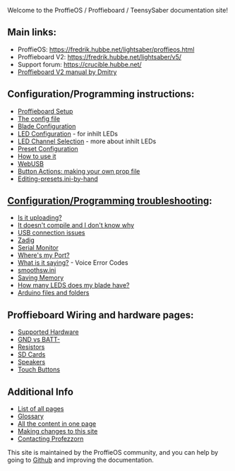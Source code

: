 Welcome to the ProffieOS / Proffieboard / TeensySaber documentation site!

## Main links:
* ProffieOS: https://fredrik.hubbe.net/lightsaber/proffieos.html
* Proffieboard V2: https://fredrik.hubbe.net/lightsaber/v5/
* Support forum: https://crucible.hubbe.net/
* [Proffieboard V2 manual by Dmitry](https://drive.google.com/file/d/1vn9vRk-CNZSUHL4xm_hHwS6UgkfKXdO2/view)

## Configuration/Programming instructions:
* [Proffieboard Setup](/proffieboard-setup.html)
* [The config file](/config/the-config-file.html)
* [Blade Configuration](/config/blades/blade-configuration.html)
* [LED Configuration](/config/blades/led-configuration.html) - for inhilt LEDs
* [LED Channel Selection](/config/blades/led-channel-selection.html) - more about inhilt LEDs
* [Preset Configuration](/config/preset-configuration.html)
* [How to use it](/howto/how-to-use-it.html)
* [WebUSB](/webusb.html)
* [Button Actions: making your own prop file](/howto/making-your-own-prop-file.html)
* [Editing-presets.ini-by-hand](/howto/editing-presets.ini-by-hand.html)

## [Configuration/Programming troubleshooting](/troubleshooting/):
* [Is it uploading?](/troubleshooting/is-it-uploading.html)
* [It doesn't compile and I don't know why](/troubleshooting/it-doesn't-compile-and-i-don't-know-why.html)
* [USB connection issues](/troubleshooting/usb-connection-issues.html)
* [Zadig](/tools/zadig.html)
* [Serial Monitor](/tools/serial-monitor.html)
* [Where's my Port?](/troubleshooting/wheres-my-port.html)
* [What is it saying?](/troubleshooting/what-is-it-saying.html) - Voice Error Codes
* [smoothsw.ini](/sound/smoothsw.ini.html)
* [Saving Memory](/howto/saving-memory.html)
* [How many LEDS does my blade have?](/howto/how-many-leds-does-my-blade-have.html)
* [Arduino files and folders](/troubleshooting/files-and-folder-structure.html)

## Proffieboard Wiring and hardware pages:
* [Supported Hardware](/hardware/supported-hardware.html)
* [GND vs BATT-](/hardware/gnd-vs-batt.html)
* [Resistors](/hardware/resistors.html)
* [SD Cards](/hardware/sd-cards.html)
* [Speakers](/hardware/speakers.html)
* [Touch Buttons](/hardware/touch-buttons.html)

## Additional Info
* [List of all pages](/all_pages.html)
* [Glossary](/glossary.html)
* [All the content in one page](/POD.html)
* [Making changes to this site](/making_changes.html)
* [Contacting Profezzorn](/contacting-profezzorn.html)

This site is maintained by the ProffieOS community, and you can help by
going to [Github](https://github.com/profezzorn/ProffieOSDocs) and improving
the documentation.
